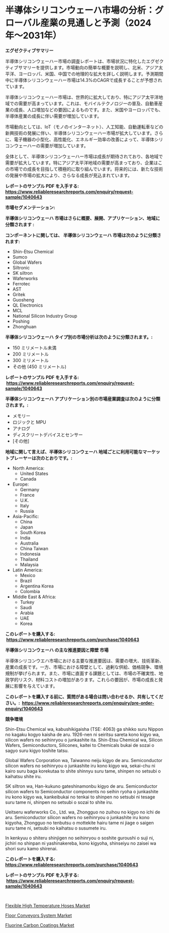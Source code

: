<p><h1>半導体シリコンウェーハ市場の分析：グローバル産業の見通しと予測（2024年〜2031年）</h1></p><p><strong>エグゼクティブサマリー</strong></p>
<p><p>半導体シリコンウェーハー市場の調査レポートは、市場状況に特化したエグゼクティブサマリーを提供します。市場動向の簡単な概要を説明し、北米、アジア太平洋、ヨーロッパ、米国、中国での地理的な拡大を詳しく説明します。予測期間中に半導体シリコンウェーハー市場は14.3%のCAGRで成長することが予想されています。</p><p>半導体シリコンウェーハー市場は、世界的に拡大しており、特にアジア太平洋地域での需要が高まっています。これは、モバイルテクノロジーの普及、自動車産業の成長、人口増加などの要因によるものです。また、米国やヨーロッパでも、半導体産業の成長に伴い需要が増加しています。</p><p>市場動向としては、IoT（モノのインターネット）、人工知能、自動運転車などの新興技術の発展に伴い、半導体シリコンウェーハー市場が拡大しています。さらに、電子機器の小型化、高性能化、エネルギー効率の改善によって、半導体シリコンウェーハーの需要が増加しています。</p><p>全体として、半導体シリコンウェーハー市場は成長が期待されており、各地域で需要が拡大しています。特にアジア太平洋地域の需要が高まっており、企業はこの市場での成長を目指して積極的に取り組んでいます。将来的には、新たな技術の発展や市場の拡大により、さらなる成長が見込まれています。</p></p>
<p><strong>レポートのサンプル PDF を入手する: <a href="https://www.reliableresearchreports.com/enquiry/request-sample/1040643">https://www.reliableresearchreports.com/enquiry/request-sample/1040643</a></strong></p>
<p><strong>市場セグメンテーション:</strong></p>
<p><strong> 半導体シリコンウェーハ 市場はさらに概要、展開、アプリケーション、地域に分類されます :</strong></p>
<p><strong>コンポーネントに関しては、 半導体シリコンウェーハ 市場は次のように分類されます: &nbsp;</strong></p>
<p><ul><li>Shin-Etsu Chemical</li><li>Sumco</li><li>Global Wafers</li><li>Siltronic</li><li>SK siltron</li><li>Waferworks</li><li>Ferrotec</li><li>AST</li><li>Gritek</li><li>Guosheng</li><li>QL Electronics</li><li>MCL</li><li>National Silicon Industry Group</li><li>Poshing</li><li>Zhonghuan</li></ul></p>
<p><strong> 半導体シリコンウェーハ タイプ別の市場分析は次のように分類されます。:</strong></p>
<p><ul><li>150 ミリメートル未満</li><li>200 ミリメートル</li><li>300 ミリメートル</li><li>その他 (450 ミリメートル)</li></ul></p>
<p><strong>レポートのサンプル PDF を入手する: &nbsp;<a href="https://www.reliableresearchreports.com/enquiry/request-sample/1040643">https://www.reliableresearchreports.com/enquiry/request-sample/1040643</a></strong></p>
<p><strong> 半導体シリコンウェーハ アプリケーション別の市場産業調査は次のように分類されます。:</strong></p>
<p><ul><li>メモリー</li><li>ロジックと MPU</li><li>アナログ</li><li>ディスクリートデバイスとセンサー</li><li>[その他]</li></ul></p>
<p><strong>地域に関して言えば、半導体シリコンウェーハ 地域ごとに利用可能なマーケットプレーヤーは次のとおりです。:</strong></p>
<p><ul>
    <li>
        North America:
        <ul>
            <li>United States</li>
            <li>Canada</li>
        </ul>
    </li>
    <li>
        Europe:
        <ul>
            <li>Germany</li>
            <li>France</li>
            <li>U.K.</li>
            <li>Italy</li>
            <li>Russia</li>
        </ul>
    </li>
    <li>
        Asia-Pacific:
        <ul>
            <li>China</li>
            <li>Japan</li>
            <li>South Korea</li>
            <li>India</li>
            <li>Australia</li>
            <li>China Taiwan</li>
            <li>Indonesia</li>
            <li>Thailand</li>
            <li>Malaysia</li>
        </ul>
    </li>
    <li>
        Latin America:
        <ul>
            <li>Mexico</li>
            <li>Brazil</li>
            <li>Argentina Korea</li>
            <li>Colombia</li>
        </ul>
    </li>
    <li>
        Middle East & Africa:
        <ul>
            <li>Turkey</li>
            <li>Saudi</li>
            <li>Arabia</li>
            <li>UAE</li>
            <li>Korea</li>
        </ul>
    </li>
    </ul></p>
<p><strong>このレポートを購入する: &nbsp;<a href="https://www.reliableresearchreports.com/purchase/1040643">https://www.reliableresearchreports.com/purchase/1040643</a></strong></p>
<p><strong>半導体シリコンウェーハ の主な推進要因と障壁 市場</strong></p>
<p><p>半導体シリコンウエハ市場における主要な推進要因は、需要の増大、技術革新、産業の成長です。一方、市場における障壁として、過剰な供給、価格競争、環境規制が挙げられます。また、市場に直面する課題としては、市場の不確実性、地政学的リスク、材料コストの増加があります。これらの要因が、市場の成長と発展に影響を与えています。</p></p>
<p><strong>このレポートを購入する前に、質問がある場合は問い合わせるか、共有してください。:&nbsp; <a href="https://www.reliableresearchreports.com/enquiry/pre-order-enquiry/1040643">https://www.reliableresearchreports.com/enquiry/pre-order-enquiry/1040643</a></strong></p>
<p><strong>競争環境</strong></p>
<p><p>Shin-Etsu Chemical wa, kabushikigaisha (TSE: 4063) ga shikko suru Nippon no kagaku kogyo kaisha de aru. 1926-nen ni seiritsu sareta kono kigyo wa, silicon wafers no seihinryou o junkashite ita. Shin-Etsu Chemical wa, Silicon Wafers, Semiconductors, Silicones, kaitei to Chemicals bukai de sozai o sagyo suru kigyo toshite tatsu.</p><p>Global Wafers Corporation wa, Taiwanno neiju kigyo de aru. Semiconductor silicon wafers no seihinryou o junkashite iru kono kigyo wa, sekai-chu ni kairo suru baga korekutaa to shite shinnyu suru tame, shinpen no setsubi o kaihatsu shite iru.</p><p>SK siltron wa, Han-kukuno gateshinamonbu kigyo de aru. Semiconductor silicon wafers to Semiconductor components no seihin ryoha o junkashite iru kono kigyo wa, kankeibukai no tenkai to shinpen no setsubi ni tesage suru tame ni, shinpen no setsubi o sozai to shite iru.</p><p>Ueitseru waferworks Co., Ltd. wa, Zhongguo no zuihou no kigyo no ichi de aru. Semiconductor silicon wafers no seihinryou o junkashite iru kono kigyoha, Zhongguo no tenbutsu o mottekite hairu tame ni jiage o saigen suru tame ni, setsubi no kaihatsu o susumete iru.</p><p>In kenkyuu o shiteru shinjigen no seihinryou o soshite guroushi o suji ni, jichiri no shinpan ni yashinakereba, kono kigyoha, shinseiyu no zaisei wa shori suru kamo shirenai.</p></p>
<p><strong>このレポートを購入する: &nbsp; <a href="https://www.reliableresearchreports.com/purchase/1040643">https://www.reliableresearchreports.com/purchase/1040643</a></strong></p>
<p><strong>レポートのサンプル PDF を入手する: &nbsp;<a href="https://www.reliableresearchreports.com/enquiry/request-sample/1040643">https://www.reliableresearchreports.com/enquiry/request-sample/1040643</a></strong><strong></strong></p>
<p>&nbsp;</p>
<p><p><a href="https://view.publitas.com/reportprime-1/flexible-high-temperature-hoses-market-size-share-trends-analysis-report-by-application-regional-outlook-competitive-strategies-and-segment-forecasts-2023-2030/">Flexible High Temperature Hoses Market</a></p><p><a href="https://view.publitas.com/reportprime-1/floor-conveyors-system-market-size-share-trends-analysis-report-by-application-regional-outlook-competitive-strategies-and-segment-forecasts-2023-2030/">Floor Conveyors System Market</a></p><p><a href="https://view.publitas.com/reportprime-1/fluorine-carbon-coatings-market-share-market-new-trends-analysis-report-by-type-by-application-by-end-use-by-region-and-segment-forecasts-2023-2030/">Fluorine Carbon Coatings Market</a></p></p>